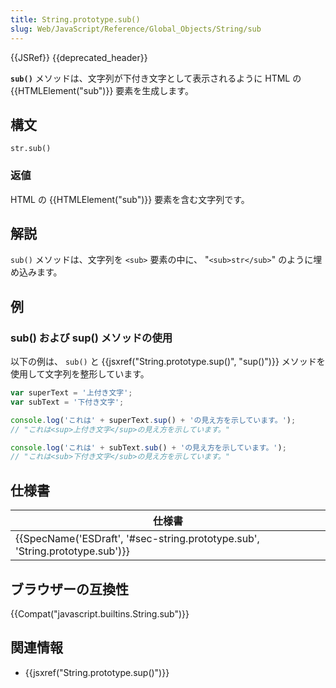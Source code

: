 ```yaml
---
title: String.prototype.sub()
slug: Web/JavaScript/Reference/Global_Objects/String/sub
---
```


{{JSRef}} {{deprecated_header}}

**`sub()`** メソッドは、文字列が下付き文字として表示されるように HTML の {{HTMLElement("sub")}} 要素を生成します。

## 構文

```
str.sub()
```

### 返値

HTML の {{HTMLElement("sub")}} 要素を含む文字列です。

## 解説

`sub()` メソッドは、文字列を `<sub>` 要素の中に、 "`<sub>str</sub>`" のように埋め込みます。

## 例

### sub() および sup() メソッドの使用

以下の例は、 `sub()` と {{jsxref("String.prototype.sup()", "sup()")}} メソッドを使用して文字列を整形しています。

```js
var superText = '上付き文字';
var subText = '下付き文字';

console.log('これは' + superText.sup() + 'の見え方を示しています。');
// "これは<sup>上付き文字</sup>の見え方を示しています。"

console.log('これは' + subText.sub() + 'の見え方を示しています。');
// "これは<sub>下付き文字</sub>の見え方を示しています。"
```

## 仕様書

| 仕様書                                                                                               |
| ---------------------------------------------------------------------------------------------------- |
| {{SpecName('ESDraft', '#sec-string.prototype.sub', 'String.prototype.sub')}} |

## ブラウザーの互換性

{{Compat("javascript.builtins.String.sub")}}

## 関連情報

- {{jsxref("String.prototype.sup()")}}
